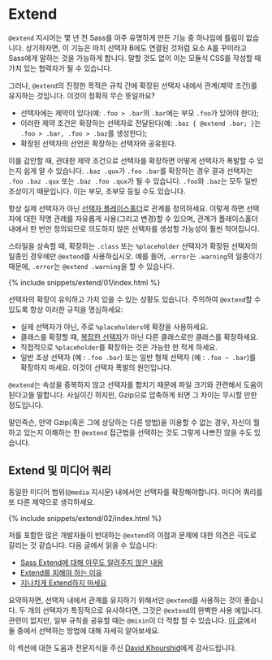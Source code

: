 
# Extend

`@extend` 지시어는 몇 년 전 Sass를 아주 유명하게 만든 기능 중 하나임에 틀림이 없습니다. 상기하자면, 이 기능은 마치 선택자 B에도 연결된 것처럼 요소 A를 꾸미라고 Sass에게 말하는 것을 가능하게 합니다. 말할 것도 없이 이는 모듈식 CSS를 작성할 때 가치 있는 협력자가 될 수 있습니다.

그러나, `@extend`의 진정한 목적은 규칙 간에 확장된 선택자 내에서 관계(제약 조건)를 유지하는 것입니다. 이것이 정확히 무슨 뜻일까요?

- 선택자에는 제약이 있다(예: `.foo > .bar`의 `.bar`에는 부모 `.foo`가 있어야 한다);
- 이러한 제약 조건은 확장하는 선택자로 전달된다(예: `.baz { @extend .bar; }`는 `.foo > .bar, .foo > .baz`를 생성한다);
- 확장된 선택자의 선언은 확장하는 선택자와 공유된다.

이를 감안할 때, 관대한 제약 조건으로 선택자를 확장하면 어떻게 선택자가 폭발할 수 있는지 쉽게 알 수 있습니다. `.baz .qux`가 `.foo .bar`를 확장하는 경우 결과 선택자는 `.foo .baz .qux` 또는 `.baz .foo .qux`가 될 수 있습니다. `.foo`와 `.baz`는 모두 일반 조상이기 때문입니다. 이는 부모, 조부모 등일 수도 있습니다.

항상 실제 선택자가 아닌 [선택자 플레이스홀더](https://www.sitepoint.com/sass-reference/placeholders/)로 관계를 정의하세요. 이렇게 하면 선택자에 대한 작명 관례를 자유롭게 사용(그리고 변경)할 수 있으며, 관계가 플레이스홀더 내에서 한 번만 정의되므로 의도하지 않은 선택자를 생성할 가능성이 훨씬 적어집니다.

스타일을 상속할 때, 확장하는 `.class` 또는 `%placeholder` 선택자가 확장된 선택자의 일종인 경우에만 `@extend`를 사용하십시오. 예를 들어, `.error`는 `.warning`의 일종이기 때문에, `.error`는 `@extend .warning`을 할 수 있습니다.

{% include snippets/extend/01/index.html %}

선택자의 확장이 유익하고 가치 있을 수 있는 상황도 있습니다. 주의하여 `@extend`할 수 있도록 항상 이러한 규칙을 명심하세요:

- 실제 선택자가 아닌, 주로 `%placeholders`에 확장을 사용하세요.
- 클래스를 확장할 때, [복잡한 선택자](https://www.w3.org/TR/selectors-4/#syntax)가 아닌 다른 클래스로만 클래스를 확장하세요.
- 직접적으로 `%placeholder`를 확장하는 것은 가능한 한 적게 하세요.
- 일반 조상 선택자 (예 : `.foo .bar`) 또는 일반 형제 선택자 (예 : `.foo ~ .bar`)를 확장하지 마세요. 이것이 선택자 폭발의 원인입니다.

<div class="note">
<p><code>@extend</code>는 속성을 중복하지 않고 선택자를 합치기 때문에 파일 크기와 관련해서 도움이 된다고들 말합니다. 사실이긴 하지만, <a="https://ko.wikipedia.org/wiki/Gzip">Gzip</a=>으로 압축하게 되면 그 차이는 무시할 만한 정도입니다.</p>
<p>말인즉슨, 만약 Gzip(혹은 그에 상당하는 다른 방법)을 이용할 수 없는 경우, 자신이 뭘 하고 있는지 이해하는 한 <code>@extend</code> 접근법을 선택하는 것도 그렇게 나쁘진 않을 수도 있습니다.</p>
</div>

## Extend 및 미디어 쿼리

동일한 미디어 범위(`@media` 지시문) 내에서만 선택자를 확장해야합니다. 미디어 쿼리를 또 다른 제약으로 생각하세요.

{% include snippets/extend/02/index.html %}

저를 포함한 많은 개발자들이 반대하는 `@extend`의 이점과 문제에 대한 의견은 극도로 갈리는 것 같습니다. 다음 글에서 읽을 수 있습니다:

- [Sass Extend에 대해 아무도 알려주지 않은 내용](https://www.sitepoint.com/sass-extend-nobody-told-you/)
- [Extend를 피해야 하는 이유](https://www.sitepoint.com/avoid-sass-extend/)
- [지나치게 Extend하지 마세요](https://pressupinc.com/blog/2014/11/dont-overextend-yourself-in-sass/)

요약하자면, 선택자 내에서 관계를 유지하기 위해서만 `@extend`를 사용하는 것이 좋습니다. 두 개의 선택자가 특징적으로 유사하다면, 그것은 `@extend`의 완벽한 사용 예입니다. 관련이 없지만, 일부 규칙을 공유할 때는 `@mixin`이 더 적합 할 수 있습니다. [이 글](https://csswizardry.com/2014/11/when-to-use-extend-when-to-use-a-mixin/)에서 둘 중에서 선택하는 방법에 대해 자세히 알아보세요.

<div class="note">
<p>이 섹션에 대한 도움과 전문지식을 주신 <a href="https://twitter.com/davidkpiano">David Khourshid</a>에게 감사드립니다.</p>
</div>
